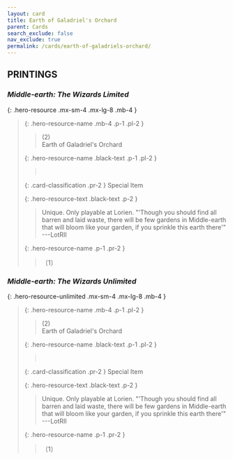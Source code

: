 ```yaml
---
layout: card
title: Earth of Galadriel's Orchard
parent: Cards
search_exclude: false
nav_exclude: true
permalink: /cards/earth-of-galadriels-orchard/
---
```


## PRINTINGS


### _Middle-earth: The Wizards Limited_

{: .hero-resource .mx-sm-4 .mx-lg-8 .mb-4 }
> {: .hero-resource-name .mb-4 .p-1 .pl-2 }
> > <div class="card-mp">(2)</div>
> > <div class="card-name">Earth of Galadriel's Orchard</div>
>
> {: .hero-resource-name .black-text .p-1 .pl-2 }
> > &nbsp;
>
> {: .card-classification .pr-2 }
> Special Item
>
> {: .hero-resource-text .black-text .p-2 }
> > Unique. Only playable at Lorien.  "'Though you should find all barren and laid waste, there will be few gardens in Middle-earth that will bloom like your garden, if you sprinkle this earth there'" ---LotRII 
> 
> {: .hero-resource-name .p-1 .pr-2 }
> > <div class="card-shield"></div>
> > <div class="card-corruption">〔1〕</div>

### _Middle-earth: The Wizards Unlimited_

{: .hero-resource-unlimited .mx-sm-4 .mx-lg-8 .mb-4 }
> {: .hero-resource-name .mb-4 .p-1 .pl-2 }
> > <div class="card-mp">(2)</div>
> > <div class="card-name">Earth of Galadriel's Orchard</div>
>
> {: .hero-resource-name .black-text .p-1 .pl-2 }
> > &nbsp;
>
> {: .card-classification .pr-2 }
> Special Item
>
> {: .hero-resource-text .black-text .p-2 }
> > Unique. Only playable at Lorien.  "'Though you should find all barren and laid waste, there will be few gardens in Middle-earth that will bloom like your garden, if you sprinkle this earth there'" ---LotRII 
> 
> {: .hero-resource-name .p-1 .pr-2 }
> > <div class="card-shield"></div>
> > <div class="card-corruption">〔1〕</div>
